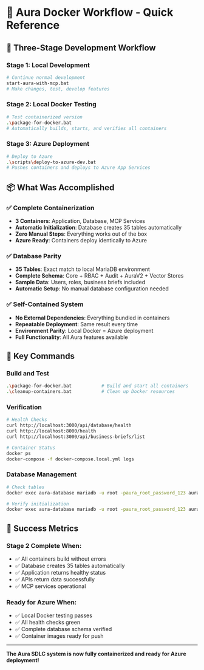 # 🐳 Aura Docker Workflow - Quick Reference

## 🎯 Three-Stage Development Workflow

### **Stage 1: Local Development**
```bash
# Continue normal development
start-aura-with-mcp.bat
# Make changes, test, develop features
```

### **Stage 2: Local Docker Testing**
```bash
# Test containerized version
.\package-for-docker.bat
# Automatically builds, starts, and verifies all containers
```

### **Stage 3: Azure Deployment**
```bash
# Deploy to Azure
.\scripts\deploy-to-azure-dev.bat
# Pushes containers and deploys to Azure App Services
```

## 📦 What Was Accomplished

### ✅ **Complete Containerization**
- **3 Containers**: Application, Database, MCP Services
- **Automatic Initialization**: Database creates 35 tables automatically
- **Zero Manual Steps**: Everything works out of the box
- **Azure Ready**: Containers deploy identically to Azure

### ✅ **Database Parity**
- **35 Tables**: Exact match to local MariaDB environment
- **Complete Schema**: Core + RBAC + Audit + AuraV2 + Vector Stores
- **Sample Data**: Users, roles, business briefs included
- **Automatic Setup**: No manual database configuration needed

### ✅ **Self-Contained System**
- **No External Dependencies**: Everything bundled in containers
- **Repeatable Deployment**: Same result every time
- **Environment Parity**: Local Docker = Azure deployment
- **Full Functionality**: All Aura features available

## 🔧 Key Commands

### **Build and Test**
```bash
.\package-for-docker.bat           # Build and start all containers
.\cleanup-containers.bat           # Clean up Docker resources
```

### **Verification**
```bash
# Health Checks
curl http://localhost:3000/api/database/health
curl http://localhost:8000/health
curl http://localhost:3000/api/business-briefs/list

# Container Status
docker ps
docker-compose -f docker-compose.local.yml logs
```

### **Database Management**
```bash
# Check tables
docker exec aura-database mariadb -u root -paura_root_password_123 aura_playground -e "SHOW TABLES;"

# Verify initialization
docker exec aura-database mariadb -u root -paura_root_password_123 aura_playground -e "SELECT COUNT(*) FROM information_schema.tables WHERE table_schema = 'aura_playground';"
```

## 🌟 Success Metrics

### **Stage 2 Complete When:**
- ✅ All containers build without errors
- ✅ Database creates 35 tables automatically
- ✅ Application returns healthy status
- ✅ APIs return data successfully
- ✅ MCP services operational

### **Ready for Azure When:**
- ✅ Local Docker testing passes
- ✅ All health checks green
- ✅ Complete database schema verified
- ✅ Container images ready for push

---

**The Aura SDLC system is now fully containerized and ready for Azure deployment!**







